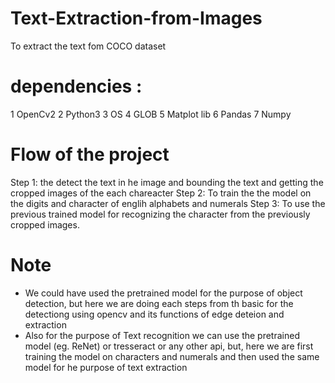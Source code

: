 # Text-Extraction-from-Images
To extract the text fom COCO dataset 

# dependencies :

   1 OpenCv2
   2 Python3
   3 OS
   4 GLOB
   5 Matplot lib
   6 Pandas
   7 Numpy
   
   
# Flow of the project
Step 1: the detect the text in he image and bounding the text and getting the cropped images of the each chareacter
Step 2: To train the the model on the digits and character of englih alphabets and numerals
Step 3: To use the previous trained model for recognizing the character from the previously cropped images.


# Note
* We could have used the pretrained model for the purpose of object detection, but here we are doing each steps from th basic for the detectiong using opencv and its functions of edge deteion and extraction
* Also for the purpose of Text recognition we can use the pretrained model (eg. ReNet) or tresseract or any other api, but, here we are first training the model on characters and numerals and then used the same model for he purpose of text extraction


